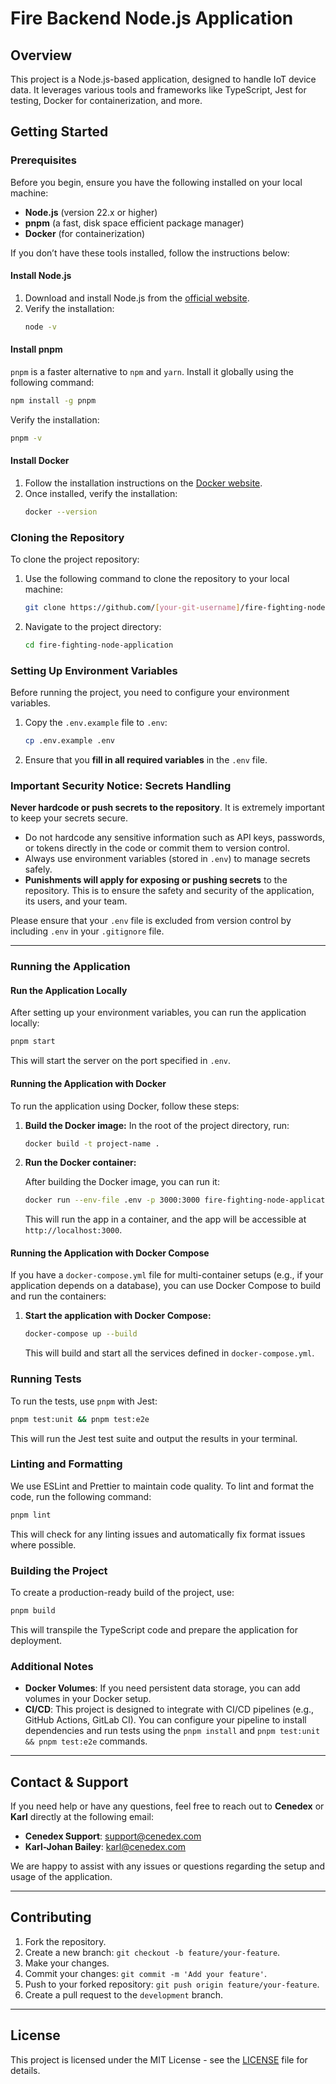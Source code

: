 # Fire Backend Node.js Application

## Overview

This project is a Node.js-based application, designed to handle IoT device data. It leverages various tools and frameworks like TypeScript, Jest for testing, Docker for containerization, and more.

## Getting Started

### Prerequisites

Before you begin, ensure you have the following installed on your local machine:

- **Node.js** (version 22.x or higher)
- **pnpm** (a fast, disk space efficient package manager)
- **Docker** (for containerization)

If you don’t have these tools installed, follow the instructions below:

#### Install Node.js

1. Download and install Node.js from the [official website](https://nodejs.org/).
2. Verify the installation:
   ```bash
   node -v
   ```

#### Install pnpm

`pnpm` is a faster alternative to `npm` and `yarn`. Install it globally using the following command:

```bash
npm install -g pnpm
```

Verify the installation:

```bash
pnpm -v
```

#### Install Docker

1. Follow the installation instructions on the [Docker website](https://docs.docker.com/get-docker/).
2. Once installed, verify the installation:
   ```bash
   docker --version
   ```

### Cloning the Repository

To clone the project repository:

1. Use the following command to clone the repository to your local machine:

   ```bash
   git clone https://github.com/[your-git-username]/fire-fighting-node-application.git
   ```

2. Navigate to the project directory:

   ```bash
   cd fire-fighting-node-application
   ```

### Setting Up Environment Variables

Before running the project, you need to configure your environment variables. 

1. Copy the `.env.example` file to `.env`:

   ```bash
   cp .env.example .env
   ```

2. Ensure that you **fill in all required variables** in the `.env` file. 

### Important Security Notice: Secrets Handling

**Never hardcode or push secrets to the repository**. It is extremely important to keep your secrets secure.

- Do not hardcode any sensitive information such as API keys, passwords, or tokens directly in the code or commit them to version control.
- Always use environment variables (stored in `.env`) to manage secrets safely.
- **Punishments will apply for exposing or pushing secrets** to the repository. This is to ensure the safety and security of the application, its users, and your team.

Please ensure that your `.env` file is excluded from version control by including `.env` in your `.gitignore` file.

---

### Running the Application

#### Run the Application Locally

After setting up your environment variables, you can run the application locally:

```bash
pnpm start
```

This will start the server on the port specified in `.env`.

#### Running the Application with Docker

To run the application using Docker, follow these steps:

1. **Build the Docker image:**
   In the root of the project directory, run:

   ```bash
   docker build -t project-name .
   ```

2. **Run the Docker container:**

   After building the Docker image, you can run it:

   ```bash
   docker run --env-file .env -p 3000:3000 fire-fighting-node-application

   ```

   This will run the app in a container, and the app will be accessible at `http://localhost:3000`.

#### Running the Application with Docker Compose

If you have a `docker-compose.yml` file for multi-container setups (e.g., if your application depends on a database), you can use Docker Compose to build and run the containers:

1. **Start the application with Docker Compose:**

   ```bash
   docker-compose up --build
   ```

   This will build and start all the services defined in `docker-compose.yml`.

### Running Tests

To run the tests, use `pnpm` with Jest:

```bash
pnpm test:unit && pnpm test:e2e
```

This will run the Jest test suite and output the results in your terminal.

### Linting and Formatting

We use ESLint and Prettier to maintain code quality. To lint and format the code, run the following command:

```bash
pnpm lint
```

This will check for any linting issues and automatically fix format issues where possible.

### Building the Project

To create a production-ready build of the project, use:

```bash
pnpm build
```

This will transpile the TypeScript code and prepare the application for deployment.

### Additional Notes

- **Docker Volumes**: If you need persistent data storage, you can add volumes in your Docker setup. 
- **CI/CD**: This project is designed to integrate with CI/CD pipelines (e.g., GitHub Actions, GitLab CI). You can configure your pipeline to install dependencies and run tests using the `pnpm install` and `pnpm test:unit && pnpm test:e2e` commands.

---

## Contact & Support

If you need help or have any questions, feel free to reach out to **Cenedex** or **Karl** directly at the following email:

- **Cenedex Support**: [support@cenedex.com](mailto:support@cenedex.com)
- **Karl-Johan Bailey**: [karl@cenedex.com](mailto:karl@cenedex.com)

We are happy to assist with any issues or questions regarding the setup and usage of the application.

---

## Contributing

1. Fork the repository.
2. Create a new branch: `git checkout -b feature/your-feature`.
3. Make your changes.
4. Commit your changes: `git commit -m 'Add your feature'`.
5. Push to your forked repository: `git push origin feature/your-feature`.
6. Create a pull request to the `development` branch.

---

## License

This project is licensed under the MIT License - see the [LICENSE](LICENSE) file for details.
